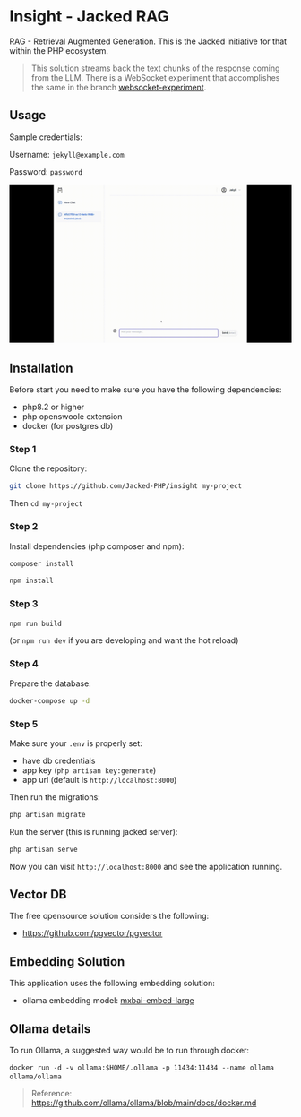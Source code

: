 
# Insight - Jacked RAG

RAG - Retrieval Augmented Generation. This is the Jacked initiative for that within the PHP ecosystem.

> This solution streams back the text chunks of the response coming from the LLM. There is a WebSocket experiment that accomplishes the same in the branch [websocket-experiment](https://github.com/Jacked-PHP/insight/tree/websocket-experiment).

## Usage

Sample credentials:

Username: `jekyll@example.com`

Password: `password`

![Insight Example](./public/insight.gif)

## Installation

Before start you need to make sure you have the following dependencies:

- php8.2 or higher
- php openswoole extension
- docker (for postgres db)

### Step 1

Clone the repository:

```bash
git clone https://github.com/Jacked-PHP/insight my-project
```

Then `cd my-project` 

### Step 2

Install dependencies (php composer and npm):

```bash
composer install
```

```bash
npm install
```

### Step 3

```bash
npm run build
```
(or `npm run dev` if you are developing and want the hot reload)

### Step 4

Prepare the database:

```bash
docker-compose up -d
```

### Step 5

Make sure your `.env` is properly set:

- have db credentials
- app key (`php artisan key:generate`)
- app url (default is `http://localhost:8000`)

Then run the migrations:

```bash
php artisan migrate
```

Run the server (this is running jacked server):

```bash
php artisan serve
```

Now you can visit `http://localhost:8000` and see the application running.

## Vector DB

The free opensource solution considers the following:

- https://github.com/pgvector/pgvector

## Embedding Solution

This application uses the following embedding solution:

- ollama embedding model: [mxbai-embed-large](https://ollama.com/library/mxbai-embed-large)

## Ollama details

To run Ollama, a suggested way would be to run through docker:

```shell
docker run -d -v ollama:$HOME/.ollama -p 11434:11434 --name ollama ollama/ollama
```

> Reference: https://github.com/ollama/ollama/blob/main/docs/docker.md

